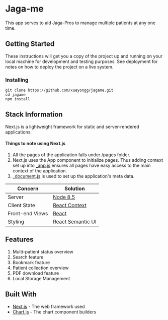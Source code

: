 # Jaga-me

This app serves to aid Jaga-Pros to manage multiple patients at any one time.

## Getting Started

These instructions will get you a copy of the project up and running on your local machine for development and testing purposes. See deployment for notes on how to deploy the project on a live system.

### Installing

```
git clone https://github.com/xueyongg/jagame.git
cd jagame
npm install

```

## Stack Information

Next.js is a lightweight framework for static and server‑rendered applications.

#### Things to note using Next.js
1. All the pages of the application falls under /pages folder.
2. Next.js uses the App component to initialize pages. Thus adding context set up into [_app.js](https://nextjs.org/docs/#custom-<app>) ensures all pages have easy access to the main context of the application.
3. [_document.js](https://nextjs.org/docs/#custom-<document>) is used to set up the application's meta data.

| Concern         | Solution                                                        |
| --------------- | --------------------------------------------------------------- |
| Server          | [Node 8.5](https://nodejs.org/)                                 |
| Client State    | [React Context](https://reactjs.org/docs/context.html)          |
| Front-end Views | [React](https://facebook.github.io/react/)                      |
| Styling         | [React Semantic UI](https://react.semantic-ui.com/introduction) |


## Features

1. Multi-patient status overview
2. Search feature
3. Bookmark feature
4. Patient collection overview
5. PDF download feature
6. Local Storage Management

## Built With

* [Next.js](https://nextjs.org/) - The web framework used
* [Chart.js](https://github.com/reactjs/react-chartjs) - The chart component builders
